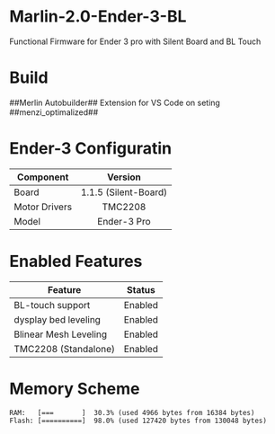 # Marlin-2.0-Ender-3-BL
Functional Firmware for Ender 3 pro with Silent Board and BL Touch

# Build
##Merlin Autobuilder## Extension for VS Code on seting ##menzi_optimalized##

# Ender-3 Configuratin
| Component                 | Version               |
| -------------             |:-------------:        |
| Board                     | 1.1.5 (Silent-Board)  |
| Motor Drivers             | TMC2208               |
| Model                     | Ender-3 Pro           |

# Enabled Features
| Feature                   | Status        |
| -------------             |:-------------:|
| BL-touch support          | Enabled       |
| dysplay bed leveling      | Enabled       |
| Blinear Mesh Leveling     | Enabled       |
| TMC2208 (Standalone)      | Enabled       |

# Memory Scheme
```log
RAM:   [===       ]  30.3% (used 4966 bytes from 16384 bytes)
Flash: [==========]  98.0% (used 127420 bytes from 130048 bytes)
```
